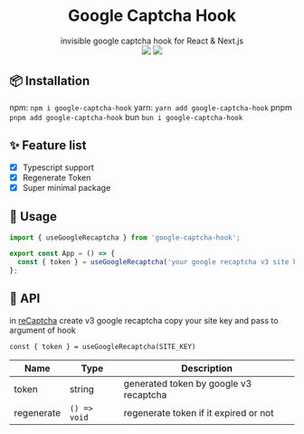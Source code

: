 <div align="center">
<h1>Google Captcha Hook</h1>
invisible google captcha hook for React & Next.js
</div>

<div align="center">
<img src="https://img.shields.io/badge/downloads-1.2k-blue">
<img src="https://img.shields.io/static/v1?label=minzipped&message=0.6kb&color=%23219c6e">
</div>

## 📦 Installation

npm:
`npm i google-captcha-hook`
yarn:
`yarn add google-captcha-hook`
pnpm
`pnpm add google-captcha-hook`
bun
`bun i google-captcha-hook`

## ✨ Feature list

- [x] Typescript support
- [x] Regenerate Token
- [x] Super minimal package

## 📝 Usage

```jsx
import { useGoogleRecaptcha } from 'google-captcha-hook';

export const App = () => {
  const { token } = useGoogleRecaptcha('your google recaptcha v3 site key');
};
```

## 📄 API

in [reCaptcha](https://www.google.com/recaptcha/about/) create v3 google recaptcha copy your site key and pass to argument of hook

```
const { token } = useGoogleRecaptcha(SITE_KEY)
```

| Name       | Type         | Description                            |
| ---------- | ------------ | -------------------------------------- |
| token      | string       | generated token by google v3 recaptcha |
| regenerate | `() => void` | regenerate token if it expired or not  |
